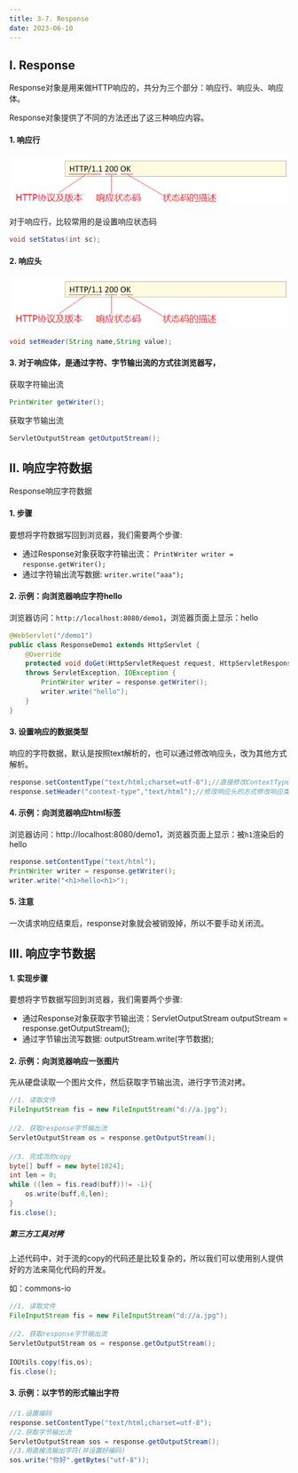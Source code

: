 ```yaml
---
title: 3-7. Response
date: 2023-06-10
---
```

## Ⅰ. Response
Response对象是用来做HTTP响应的，共分为三个部分：响应行、响应头、响应体。

Response对象提供了不同的方法还出了这三种响应内容。

#### 1. 响应行
![3-7-1](/img/java/javaweb/3-7-1.jpg)

对于响应行，比较常用的是设置响应状态码
```java
void setStatus(int sc);
```

#### 2. 响应头
![3-7-1](/img/java/javaweb/3-7-1.jpg)

```java
void setHeader(String name,String value);
```

#### 3. 对于响应体，是通过字符、字节输出流的方式往浏览器写，
获取字符输出流
```java
PrintWriter getWriter();
```
获取字节输出流
```java
ServletOutputStream getOutputStream();
```

## Ⅱ. 响应字符数据
Response响应字符数据

#### 1. 步骤
要想将字符数据写回到浏览器，我们需要两个步骤:
- 通过Response对象获取字符输出流： `PrintWriter writer = response.getWriter();`
- 通过字符输出流写数据: `writer.write("aaa");`

#### 2. 示例：向浏览器响应字符hello
浏览器访问：`http://localhost:8080/demo1`，浏览器页面上显示：hello
```java
@WebServlet("/demo1")
public class ResponseDemo1 extends HttpServlet {
    @Override
    protected void doGet(HttpServletRequest request, HttpServletResponse response)
    throws ServletException, IOException {
        PrintWriter writer = response.getWriter();
        writer.write("hello");
    }
}
```
#### 3. 设置响应的数据类型
响应的字符数据，默认是按照text解析的，也可以通过修改响应头，改为其他方式解析。
```java
response.setContentType("text/html;charset=utf-8");//直接修改ContextType
response.setHeader("context-type","text/html");//修改响应头的方式修改响应类型
```
#### 4. 示例：向浏览器响应html标签
浏览器访问：http://localhost:8080/demo1，浏览器页面上显示：被`h1`渲染后的hello
```java
response.setContentType("text/html");
PrintWriter writer = response.getWriter();
writer.write("<h1>hello<h1>");
```
#### 5. 注意
一次请求响应结束后，response对象就会被销毁掉，所以不要手动关闭流。

## Ⅲ. 响应字节数据
#### 1. 实现步骤
要想将字节数据写回到浏览器，我们需要两个步骤:
- 通过Response对象获取字节输出流：ServletOutputStream outputStream = response.getOutputStream();
- 通过字节输出流写数据: outputStream.write(字节数据);

#### 2. 示例：向浏览器响应一张图片
先从硬盘读取一个图片文件，然后获取字节输出流，进行字节流对拷。
```java
//1. 读取文件
FileInputStream fis = new FileInputStream("d://a.jpg");

//2. 获取response字节输出流
ServletOutputStream os = response.getOutputStream();

//3. 完成流的copy
byte[] buff = new byte[1024];
int len = 0;
while ((len = fis.read(buff))!= -1){
    os.write(buff,0,len);
}
fis.close();
```
##### 第三方工具对拷
上述代码中，对于流的copy的代码还是比较复杂的，所以我们可以使用别人提供好的方法来简化代码的开发。

如：commons-io
```java
//1. 读取文件
FileInputStream fis = new FileInputStream("d://a.jpg");

//2. 获取response字节输出流
ServletOutputStream os = response.getOutputStream();

IOUtils.copy(fis,os);
fis.close();
```

#### 3. 示例：以字节的形式输出字符
```java
//1.设置编码
response.setContentType("text/html;charset=utf-8");
//2.获取字节输出流
ServletOutputStream sos = response.getOutputStream();
//3.用直接流输出字符(并设置好编码)
sos.write("你好".getBytes("utf-8"));
```

